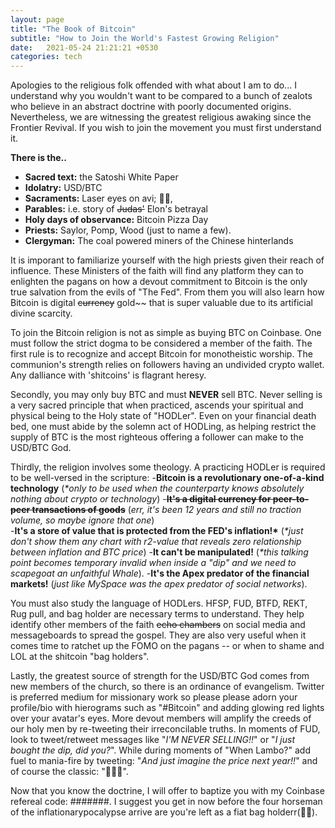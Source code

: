 ```yaml
---
layout: page
title: "The Book of Bitcoin"
subtitle: "How to Join the World's Fastest Growing Religion"
date:   2021-05-24 21:21:21 +0530
categories: tech
---
```


Apologies to the religious folk offended with what about I am to do... I understand why you wouldn't want to be compared to a bunch of zealots who believe in an abstract doctrine with poorly documented origins. Nevertheless, we are witnessing the greatest religious awaking since the Frontier Revival. If you wish to join the movement you must first understand it.

__There is the..__
- __Sacred text:__ the Satoshi White Paper
- __Idolatry:__ USD/BTC
- __Sacraments:__ Laser eyes on avi; 💎🙌, 
- __Parables:__ i.e. story of  ~~Judas'~~ Elon's betrayal
- __Holy days of observance:__ Bitcoin Pizza Day 
- __Priests:__ Saylor, Pomp, Wood (just to name a few).
- __Clergyman:__ The coal powered miners of the Chinese hinterlands

It is imporant to familiarize yourself with the high priests given their reach of influence. These Ministers of the faith will find any platform they can to enlighten the pagans on how a devout commitment to Bitcoin is the only true salvation from the evils of "The Fed". From them you will also learn how Bitcoin is digital ~~currency~~ gold~~ that is super valuable due to its artificial divine scarcity.

To join the Bitcoin religion is not as simple as buying BTC on Coinbase. One must follow the strict dogma to be considered a member of the faith.
The first rule is to recognize and accept Bitcoin for monotheistic worship.
The communion's strength relies on followers having an undivided crypto wallet. Any dalliance with 'shitcoins' is flagrant heresy.  

Secondly, you may only buy BTC and must __NEVER__ sell BTC. Never selling is a very sacred principle that when practiced, ascends your spiritual and physical being to the Holy state of "HODLer". Even on your financial death bed, one must abide by the solemn act of HODLing, as helping restrict the supply of BTC is the most righteous offering a follower can make to the USD/BTC God.  

Thirdly, the religion involves some theology. A practicing HODLer is required to be well-versed in the scripture:
-__Bitcoin is a revolutionary one-of-a-kind technology__ (_*only to be used when the counterparty knows absolutely nothing about crypto or technology_) 
-__~~It's a digital currency for peer-to-peer transactions of goods~~__ (_err, it's been 12 years and still no traction volume, so maybe ignore that one_)  
-__It's a store of value that is protected from the FED's inflation!*__ (_*just don't show them any chart with r2-value that reveals zero relationship between inflation and BTC price_)
-__It can't be manipulated!__ (_*this talking point becomes temporary invalid when inside a "dip" and we need to scapegoat an unfaithful Whale_). 
-__It's the Apex predator of the financial markets!__ (_just like MySpace was the apex predator of social networks_).

You must also study the language of HODLers. HFSP, FUD, BTFD, REKT, Rug pull, and bag holder are necessary terms to understand. They help identify other members of the faith ~~echo chambers~~ on social media and messageboards to spread the gospel. They are also very useful when it comes time to ratchet up the FOMO on the pagans -- or when to shame and LOL at the shitcoin "bag holders".

Lastly, the greatest source of strength for the USD/BTC God comes from new members of the church, so there is an ordinance of evangelism. Twitter is preferred medium for missionary work so please please adorn your profile/bio with hierograms such as "#Bitcoin" and adding glowing red lights over your avatar's eyes.
More devout members will amplify the creeds of our holy men by re-tweeting their irreconcilable truths.  In moments of FUD, look to tweet/retweet messages like 
"_I'M NEVER SELLING!!_" or "_I just bought the dip, did you?_". While during moments of "When Lambo?" add fuel to mania-fire by tweeting: 
"_And just imagine the price next year!!_" and of course the classic: "🚀🚀🚀".

Now that you know the doctrine, I will offer to baptize you with my Coinbase refereal code: #######. I suggest you get in now before the four horseman of the inflationarypocalypse arrive are you're left as a fiat bag holderr(👜👐). 
